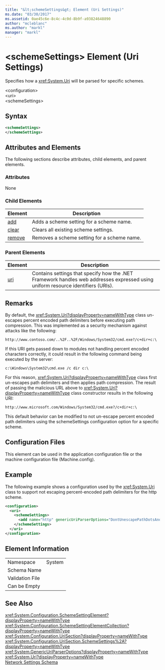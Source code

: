 ```yaml
---
title: "&lt;schemeSettings&gt; Element (Uri Settings)"
ms.date: "03/30/2017"
ms.assetid: 0ae45c6e-8c4c-4c0d-8b9f-a93824648890
author: "mcleblanc"
ms.author: "markl"
manager: "markl"
---
```

# &lt;schemeSettings&gt; Element (Uri Settings)
Specifies how a <xref:System.Uri> will be parsed for specific schemes.  

 \<configuration>  
\<uri>  
\<schemeSettings>  

## Syntax  

```xml  
<schemeSettings>   
</schemeSettings>  
```  

## Attributes and Elements  
 The following sections describe attributes, child elements, and parent elements.  

### Attributes  
 None  

### Child Elements  


|**Element**|**Description**|  
|-----------------|---------------------|  
|[add](../../../../../docs/framework/configure-apps/file-schema/network/add-element-for-schemesettings-uri-settings.md)|Adds a scheme setting for a scheme name.|  
|[clear](../../../../../docs/framework/configure-apps/file-schema/network/clear-element-for-schemesettings-uri-settings.md)|Clears all existing scheme settings.|  
|[remove](../../../../../docs/framework/configure-apps/file-schema/network/remove-element-for-schemesettings-uri-settings.md)|Removes a scheme setting for a scheme name.|  

### Parent Elements  


|**Element**|**Description**|  
|-----------------|---------------------|  
|[uri](../../../../../docs/framework/configure-apps/file-schema/network/uri-element-uri-settings.md)|Contains settings that specify how the .NET Framework handles web addresses expressed using uniform resource identifiers (URIs).|  

## Remarks  
 By default, the <xref:System.Uri?displayProperty=nameWithType> class un-escapes percent encoded path delimiters before executing path compression. This was implemented as a security mechanism against attacks like the following:  

 `http://www.contoso.com/..%2F..%2F/Windows/System32/cmd.exe?/c+dir+c:\`  

 If this URI gets passed down to modules not handling percent encoded characters correctly, it could result in the following command being executed by the server:  

 `c:\Windows\System32\cmd.exe /c dir c:\`  

 For this reason, <xref:System.Uri?displayProperty=nameWithType> class first un-escapes path delimiters and then applies path compression. The result of passing the malicious URL above to <xref:System.Uri?displayProperty=nameWithType> class constructor results in the following URI:  

 `http://www.microsoft.com/Windows/System32/cmd.exe?/c+dir+c:\`  

 This default behavior can be modified to not un-escape percent encoded path delimiters using the schemeSettings configuration option for a specific scheme.  

## Configuration Files  
 This element can be used in the application configuration file or the machine configuration file (Machine.config).  

## Example  
 The following example shows a configuration used by the <xref:System.Uri> class to support not escaping percent-encoded path delimiters for the http scheme.  

```xml  
<configuration>  
  <uri>  
    <schemeSettings>  
      <add name="http" genericUriParserOptions="DontUnescapePathDotsAndSlashes"/>  
    </schemeSettings>  
  </uri>  
</configuration>  
```  

## Element Information  


|||
|-|-|  
|Namespace|System|  
|Schema Name||  
|Validation File||  
|Can be Empty||  

## See Also  
 <xref:System.Configuration.SchemeSettingElement?displayProperty=nameWithType>  
 <xref:System.Configuration.SchemeSettingElementCollection?displayProperty=nameWithType>  
 <xref:System.Configuration.UriSection?displayProperty=nameWithType>  
 <xref:System.Configuration.UriSection.SchemeSettings%2A?displayProperty=nameWithType>  
 <xref:System.GenericUriParserOptions?displayProperty=nameWithType>  
 <xref:System.Uri?displayProperty=nameWithType>  
 [Network Settings Schema](../../../../../docs/framework/configure-apps/file-schema/network/index.md)
